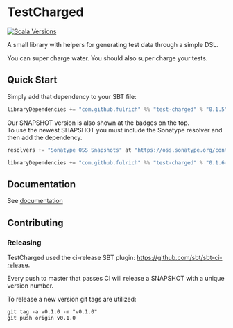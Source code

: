 # TestCharged
[![Scala Versions](https://img.shields.io/badge/scala-2.12%20%7C%202.13%20%7C%203.6-blue.svg?style=flat-square)](https://github.com/GarnerCorp/test-charged/blob/73a618b69fbed9f6bb5b1bb75874d3d44efe171c/build.sbt#L11)

A small library with helpers for generating test data through a simple DSL.

You can super charge water.  You should also super charge your tests.

## Quick Start

Simply add that dependency to your SBT file:

```scala 
libraryDependencies += "com.github.fulrich" %% "test-charged" % "0.1.5"
```

Our SNAPSHOT version is also shown at the badges on the top.  
To use the newest SHAPSHOT you must include the Sonatype resolver and then add the dependency.

```scala
resolvers += "Sonatype OSS Snapshots" at "https://oss.sonatype.org/content/repositories/snapshots"

libraryDependencies += "com.github.fulrich" %% "test-charged" % "0.1.6-SNAPSHOT" % "test"
```

## Documentation
See [documentation](docs/README.md)

## Contributing

### Releasing
TestCharged used the ci-release SBT plugin: https://github.com/sbt/sbt-ci-release.

Every push to master that passes CI will release a SNAPSHOT with a unique version number.

To release a new version git tags are utilized:
```
git tag -a v0.1.0 -m "v0.1.0"
git push origin v0.1.0
```
